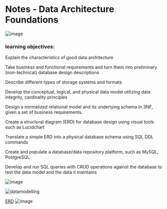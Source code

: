 
# Notes - Data Architecture Foundations


![image](https://user-images.githubusercontent.com/68102477/119764114-2f4ff900-bef4-11eb-9c17-c98fa59fecc3.png)



### learning objectives:

Explain the characteristics of good data architecture

Take business and functional requirements and turn them into preliminary (non-technical) database design descriptions

Describe different types of storage systems and formats

Develop the conceptual, logical, and physical data model utilizing data integrity, cardinality principles

Design a normalized relational model and its underlying schema in 3NF, given a set of business requirements.

Create a structural diagram (ERD) for database design using visual tools such as Lucidchart

Translate a simple ERD into a physical database schema using SQL DDL commands

Create and populate a database/data repository platform, such as MySQL, PostgreSQL

Develop and run SQL queries with CRUD operations against the database to test the data model and the data it maintains


![image](https://user-images.githubusercontent.com/68102477/119766250-0b8eb200-bef8-11eb-8af6-1851416a84d8.png)

![datamodelling](https://user-images.githubusercontent.com/68102477/121794559-98ea3a00-cc4c-11eb-8ef0-06c0f43acfae.png)

[ERD](https://www.lucidchart.com/pages/er-diagrams)
![image](https://user-images.githubusercontent.com/68102477/122200336-4a53ce80-cede-11eb-8004-31aac065e85d.png)
